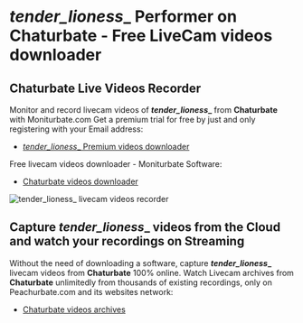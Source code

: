 # _tender_lioness__ Performer on Chaturbate - Free LiveCam videos downloader

## Chaturbate Live Videos Recorder

Monitor and record livecam videos of **_tender_lioness__** from **Chaturbate** with Moniturbate.com
Get a premium trial for free by just and only registering with your Email address:
* [_tender_lioness__ Premium videos downloader](https://moniturbate.com/request-demo-licence-key.html)

Free livecam videos downloader - Moniturbate Software:
* [Chaturbate videos downloader](https://moniturbate.com/moniturbate-download-software.html)

![_tender_lioness__ livecam videos recorder](https://peachurnet.com/templates/moniturbate-software.png)


## Capture _tender_lioness__ videos from the Cloud and watch your recordings on Streaming

Without the need of downloading a software, capture **_tender_lioness__** livecam videos from **Chaturbate** 100% online.
Watch Livecam archives from **Chaturbate** unlimitedly from thousands of existing recordings, only on Peachurbate.com and its websites network:
* [Chaturbate videos archives](https://peachurnet.com/)